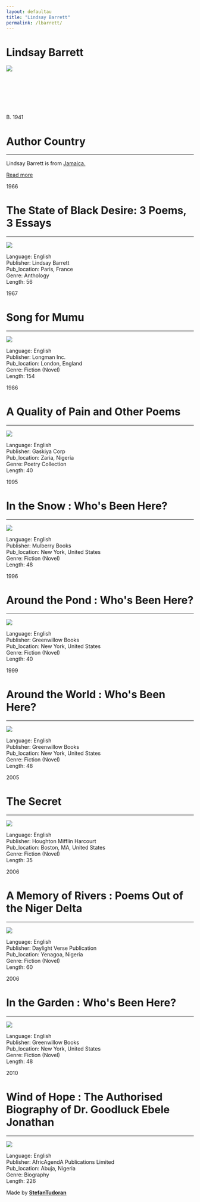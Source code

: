 ```yaml
---
layout: defaultau
title: "Lindsay Barrett"
permalink: /lbarrett/
---
```

<!-- partial:index.partial.html -->
<div class="content">
    <h1>Lindsay Barrett</h1>
    <div class="quote">
        <div><img src="https://upload.wikimedia.org/wikipedia/commons/thumb/4/46/Lindsay_Barrett_%28Ogidi%2C_Nigeria%2C_1983%29.jpg/330px-Lindsay_Barrett_%28Ogidi%2C_Nigeria%2C_1983%29.jpg" class="logo"></div>
    </div>
    <div class="timeline">
        <div style="padding-bottom:100px;"></div>
        <div class="block">
            <div class="date right"><p class="right"> B. 1941 </p></div>
            <div class="dot"></div>
            <div class="left first">
            <div class="author_country">
                <h1>Author Country</h1><hr>
            <div class="aclocation"><p>Lindsay Barrett is from <a href="{{ site.baseurl }}/4">Jamaica.</a></p></div>
                <div class="acreadmore"><a href="https://en.wikipedia.org/wiki/Lindsay_Barrett" target="_blank">Read more</a></div>
            </div>
            </div>
        </div>
        <div class="block">
            <div class="date left"><p class="left">1966</p></div>
            <div class="dot"></div>
            <div class="right">
                <h1>The State of Black Desire: 3 Poems, 3 Essays</h1><hr>
                <p><img src="https://pictures.abebooks.com/inventory/30495603054_2.jpg"></p>
                <p>
                Language: English<br/>
                Publisher: Lindsay Barrett<br/>
                Pub_location: Paris, France<br/>
                Genre: Anthology<br/>
                Length: 56</p>
            </div>
        </div>
        <div class="block">
            <div class="date right"><p class="right">1967</p></div>
            <div class="dot"></div>
            <div class="left hide">
                <h1>Song for Mumu</h1><hr>
                <p><img src="https://pictures.abebooks.com/isbn/9780882580067-us.jpg"></p>
                <p>Language: English<br/>
                Publisher: Longman Inc.<br/>
                Pub_location: London, England<br/>
                Genre: Fiction (Novel)<br/>
                Length: 154</p>
            </div>
        </div>
        <div class="block">
            <div class="date left"><p class="left">1986</p></div>
            <div class="dot"></div>
            <div class="right hide">
                <h1>A Quality of Pain and Other Poems</h1><hr>
                <p><img src="https://books.google.tt/books/content?id=xHIIAQAAIAAJ&printsec=frontcover&img=1&zoom=5&imgtk=AFLRE70_ZGQhlI1eNpapWn2cKMmbZ0GtUKk2ZhEN3GLG54SczK9839LLqCtN4GzIgOZsDWFq8mspGN5c1ZkHTcfYlUYgVrBHXeK6TpBgsHZy_RKPri0RpG0srs-msovXnf3uSDJtvnyT"></p>
                <p>Language: English<br/>
                Publisher: Gaskiya Corp<br/>
                Pub_location: Zaria, Nigeria<br/>
                Genre: Poetry Collection<br/>
                Length: 40</p>
            </div>
        </div>
        <div class="block">
            <div class="date right"><p class="right">1995</p></div>
            <div class="dot"></div>
            <div class="left hide">
                <h1>In the Snow : Who's Been Here?</h1><hr>
                <p><img src="https://images-na.ssl-images-amazon.com/images/I/510AwMC-HBL._AC_UL600_SR600,600_.jpg"></p>
                <p>Language: English<br/>
                Publisher: Mulberry Books<br/>
                Pub_location: New York, United States<br/>
                Genre: Fiction (Novel)<br/>
                Length: 48</p>
            </div>
        </div>
        <div class="block">
            <div class="date left"><p class="left">1996</p></div>
            <div class="dot"></div>
            <div class="right hide">
                <h1>Around the Pond : Who's Been Here?</h1><hr>
                <p><img src="https://m.media-amazon.com/images/I/61yebCDC01L._AC_SY780_.jpg"></p>
                <p>Language: English<br/>
                Publisher: Greenwillow Books<br/>
                Pub_location: New York, United States<br/>
                Genre: Fiction (Novel)<br/>
                Length: 40</p>
            </div>
        </div>
        <div class="block">
            <div class="date right"><p class="right">1999</p></div>
            <div class="dot"></div>
            <div class="left hide">
                <h1>Around the World : Who's Been Here?</h1><hr>
                <p><img src="https://m.media-amazon.com/images/I/61aoP2GzmCL._AC_AC_SY350_QL15_.jpg"></p>
                <p>Language: English<br/>
                Publisher: Greenwillow Books<br/>
                Pub_location: New York, United States<br/>
                Genre: Fiction (Novel)<br/>
                Length: 48</p>
            </div>
        </div>
        <div class="block">
            <div class="date left"><p class="left">2005</p></div>
            <div class="dot"></div>
            <div class="right hide">
                <h1>The Secret</h1><hr>
                <p><img src="https://m.media-amazon.com/images/I/51h5jCc9ydL._AC_SY780_.jpg"></p>
                <p>Language: English<br/>
                Publisher: Houghton Mifflin Harcourt<br/>
                Pub_location: Boston, MA, United States<br/>
                Genre: Fiction (Novel)<br/>
                Length: 35</p>
            </div>
        </div>
        <div class="block">
            <div class="date right"><p class="right">2006</p></div>
            <div class="dot"></div>
            <div class="left hide">
                <h1>A Memory of Rivers : Poems Out of the Niger Delta</h1><hr>
                <p><img src="https://books.google.dm/books/content?id=Q19KAQAAIAAJ&printsec=frontcover&img=1&zoom=1&imgtk=AFLRE71Q0BTsaQ33spWyGUvlqOXklcQHF0MOglOXyWTbKuW81WO_NeITW2nVuE8riEAkY659IhDSFxGr4rE0KctwTL_CasAgwt3wpq4uTVx6_0M7xSXTeJDB5OI8NbT_uoUWOY3Cb_mz"></p>
                <p>Language: English<br/>
                Publisher: Daylight Verse Publication<br/>
                Pub_location: Yenagoa, Nigeria<br/>
                Genre: Fiction (Novel)<br/>
                Length: 60</p>
            </div>
        </div>
        <div class="block">
            <div class="date left"><p class="left">2006</p></div>
            <div class="dot"></div>
            <div class="right hide">
                <h1>In the Garden : Who's Been Here?</h1><hr>
                <p><img src="https://encrypted-tbn0.gstatic.com/images?q=tbn:ANd9GcTccEnlcoo0WiIXvDasIz_VLtYZSJNibY_YLX-ws-Rd0ZHpFfVu"></p>
                <p>Language: English<br/>
                Publisher: Greenwillow Books<br/>
                Pub_location: New York, United States<br/>
                Genre: Fiction (Novel)<br/>
                Length: 48</p>
            </div>
        </div>
        <div class="block">
            <div class="date left"><p class="left">2010</p></div>
            <div class="dot"></div>
            <div class="right hide">
                <h1>Wind of Hope : The Authorised Biography of Dr. Goodluck Ebele Jonathan</h1><hr>
                <p><img src="https://www.marymartin.com/web/imageAction?imageId=157091_med.jpg"></p>
                <p>Language: English<br/>
                Publisher: AfricAgendA Publications Limited<br/>
                Pub_location: Abuja, Nigeria<br/>
                Genre: Biography<br/>
                Length: 226</p>
            </div>
        </div>
        <div id="footer">
        <p id="copyright">Made by&nbsp;<strong><a href="https://www.linkedin.com/in/nicolae-stefan-tudoran-b02291127/" target="_blank">StefanTudoran</a></strong></p>
    </div>
